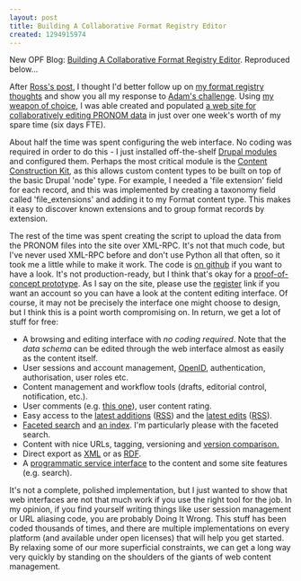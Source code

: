 ```yaml
---
layout: post
title: Building A Collaborative Format Registry Editor
created: 1294915974
---
```

<p>
New OPF Blog: <a href="">Building A Collaborative Format Registry Editor</a>. Reproduced below...
</p>
<!--break-->
<p>
After <a href="http://www.openplanetsfoundation.org/node/591">Ross's post</a>, I thought I'd better follow up on <a href="http://www.openplanetsfoundation.org/node/588">my format registry thoughts</a> and show you all my response to <a href="http://www.openplanetsfoundation.org/node/565">Adam's challenge</a>. Using <a href="http://drupal.org/">my weapon of choice</a>, I was able created and populated <a href="http://beta.domd.info/">a web site for collaboratively editing PRONOM data</a> in just over one week's worth of my spare time (six days FTE).
</p><p>
About half the time was spent configuring the web interface. No coding was required in order to do this - I just installed off-the-shelf <a href="http://drupal.org/project/modules">Drupal modules</a> and configured them. Perhaps the most critical module is the <a href="http://drupal.org/project/cck">Content Construction Kit</a>, as this allows custom content types to be built on top of the basic Drupal 'node' type. For example, I needed a 'file extension' field for each record, and this was implemented by creating a taxonomy field called 'file_extensions' and adding it to my Format content type. This makes it easy to discover known extensions and to group format records by extension.
</p><p>
The rest of the time was spent creating the script to upload the data from the PRONOM files into the site over XML-RPC. It's not that much code, but I've never used XML-RPC before and don't use Python all that often, so it took me a little while to make it work. The code is <a href="https://github.com/anjackson/foreg">on github</a> if you want to have a look. It's not production-ready, but I think that's okay for a <a href="http://beta.domd.info">proof-of-concept prototype</a>. As I say on the site, please use the <a href="http://beta.domd.info/user/register">register</a> link if you want an account so you can have a look at the content editing interface. Of course, it may not be precisely the interface one might choose to design, but I think this is a point worth compromising on. In return, we get a lot of stuff for free:
</p>
<ul>
<li>A browsing and editing interface with <i>no coding required</i>. Note that the <i>data schema</i> can be edited through the web interface almost as easily as the content itself.</li>
<li>User sessions and account management, <a href="http://openid.net/">OpenID</a>, authentication, authorisation, user roles etc.</li>
<li>Content management and workflow tools (drafts, editorial control, notification, etc.).</li>
<li>User comments (e.g. <a href="http://beta.domd.info/pronom/x-fmt/392#comment-1">this one</a>), user content rating.</li>
<li>Easy access to the <a href="http://beta.domd.info/">latest additions</a> (<a href="http://beta.domd.info/rss.xml">RSS</a>) and the <a href="http://beta.domd.info/tracker">latest edits</a> (<a href="http://beta.domd.info/recent-edits.rss.xml">RSS</a>).</li>
<li><a href="http://beta.domd.info/facets">Faceted search</a> and <a href="http://beta.domd.info/glossary">an index</a>. I'm particularly please with the faceted search.</li>
<li>Content with nice URLs, tagging, versioning and <a href="http://beta.domd.info/node/1338/revisions/view/9074/18869">version comparison.</a></li>
<li>Direct export as <a href="http://beta.domd.info/node/1338/xml">XML</a> or as <a href="http://beta.domd.info/node/1338/rdf">RDF</a>.</li>
<li>A <a href="http://drupal.org/project/services">programmatic service interface</a> to the content and some site features (e.g. search).</li>
</ul>
<p>
It's not a complete, polished implementation, but I just wanted to show that web interfaces are not that much work if you use the right tool for the job. In my opinion, if you find yourself writing things like user session management or URL aliasing code, you are probably Doing It Wrong. This stuff has been coded thousands of times, and there are multiple implementations on every platform (and available under open licenses) that will help you get started. By relaxing some of our more superficial constraints, we can get a long way very quickly by standing on the shoulders of the giants of web content management.
</p>
